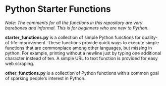 # Python Starter Functions
*Note: The comments for all the functions in this repository are very barebones and informal. This is for beginners who are new to Python.*

**starter_functions.py** is a collection of simple Python functions for quality-of-life improvement. These functions provide quick ways to execute simple functions that are commonplace among other languages, but missing in python. For example, printing without a newline just by typing one additional character instead of ten. A simple URL to text function is provided for easy web scraping.

**other_functions.py** is a collection of Python functions with a common goal of sparking people's interest in Python.
